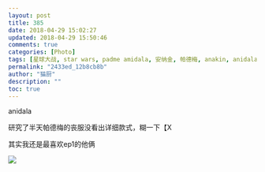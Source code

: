 ```yaml
---
layout: post
title: 385
date: 2018-04-29 15:02:27
updated: 2018-04-29 15:50:46
comments: true
categories: [Photo]
tags: [星球大战, star wars, padme amidala, 安纳金, 帕德梅, anakin, anidala, anakin skywalker]
permalink: "2433ed_12b8cb8b"
author: "猫厨"
description: ""
toc: true
---
```


<p>anidala</p> 
<p>研究了半天帕德梅的丧服没看出详细款式，糊一下【X</p> 
<p>其实我还是最喜欢ep1的他俩</p>

![](/img/img_cVZNdzJtQk9JV2NrWjJmMW9lY0d4NFpoY1dsaGtuNGRMcnZHRTBqS0ZXWXE3cnBWblF5R1d3PT0.jpg)